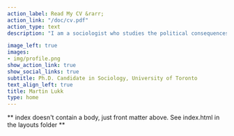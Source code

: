 ```yaml
---
action_label: Read My CV &rarr;
action_link: "/doc/cv.pdf"
action_type: text
description: "I am a sociologist who studies the political consequences of economic inequality. My research investigates how the dramatic growth in income and wealth inequality in industrialized countries since the 1980s has shaped political life in three key areas: identity, voting, and social welfare. This scholarship contributes to research in political sociology, inequality and stratification, social policy, digital sociology, and the sociology of health and illness."

image_left: true
images:
- img/profile.png
show_action_link: true 
show_social_links: true
subtitle: Ph.D. Candidate in Sociology, University of Toronto
text_align_left: true
title: Martin Lukk
type: home
---
```


** index doesn't contain a body, just front matter above.
See index.html in the layouts folder **
